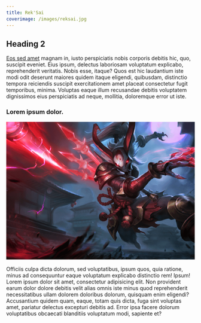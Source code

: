 ```yaml
---
title: Rek'Sai
coverimage: /images/reksai.jpg
---
```


## Heading 2

[Eos sed amet][link] magnam in, iusto perspiciatis nobis corporis debitis hic, quo, suscipit eveniet. Eius ipsum, delectus laboriosam voluptatum explicabo, reprehenderit veritatis. Nobis esse, itaque? Quos est hic laudantium iste modi odit deserunt maiores quidem itaque eligendi, quibusdam, distinctio tempora reiciendis suscipit exercitationem amet placeat consectetur fugit temporibus, minima. Voluptas eaque illum recusandae debitis voluptatem dignissimos eius perspiciatis ad neque, mollitia, doloremque error ut iste.

### Lorem ipsum dolor.

![Kalista][image]

Officiis culpa dicta dolorum, sed voluptatibus, ipsum quos, quia ratione, minus ad consequuntur eaque voluptatum explicabo distinctio rem! Ipsum! Lorem ipsum dolor sit amet, consectetur adipisicing elit. Non provident earum dolor dolore debitis velit alias omnis iste minus quod reprehenderit necessitatibus ullam dolorem doloribus dolorum, quisquam enim eligendi? Accusantium quidem quam, eaque, totam quis dicta, fuga sint voluptas amet, pariatur delectus excepturi debitis ad. Error ipsa facere dolorum voluptatibus obcaecati blanditiis voluptatum modi, sapiente et?

[link]:#
[image]:/images/kalista.png
